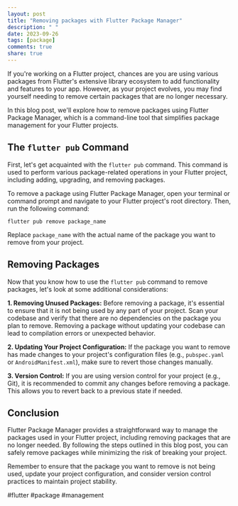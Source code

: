 ```yaml
---
layout: post
title: "Removing packages with Flutter Package Manager"
description: " "
date: 2023-09-26
tags: [package]
comments: true
share: true
---
```


If you're working on a Flutter project, chances are you are using various packages from Flutter's extensive library ecosystem to add functionality and features to your app. However, as your project evolves, you may find yourself needing to remove certain packages that are no longer necessary.

In this blog post, we'll explore how to remove packages using Flutter Package Manager, which is a command-line tool that simplifies package management for your Flutter projects.

## The `flutter pub` Command

First, let's get acquainted with the `flutter pub` command. This command is used to perform various package-related operations in your Flutter project, including adding, upgrading, and removing packages.

To remove a package using Flutter Package Manager, open your terminal or command prompt and navigate to your Flutter project's root directory. Then, run the following command:

```shell
flutter pub remove package_name
```

Replace `package_name` with the actual name of the package you want to remove from your project.

## Removing Packages

Now that you know how to use the `flutter pub` command to remove packages, let's look at some additional considerations:

**1. Removing Unused Packages:** Before removing a package, it's essential to ensure that it is not being used by any part of your project. Scan your codebase and verify that there are no dependencies on the package you plan to remove. Removing a package without updating your codebase can lead to compilation errors or unexpected behavior.

**2. Updating Your Project Configuration:** If the package you want to remove has made changes to your project's configuration files (e.g., `pubspec.yaml` or `AndroidManifest.xml`), make sure to revert those changes manually.

**3. Version Control:** If you are using version control for your project (e.g., Git), it is recommended to commit any changes before removing a package. This allows you to revert back to a previous state if needed.

## Conclusion

Flutter Package Manager provides a straightforward way to manage the packages used in your Flutter project, including removing packages that are no longer needed. By following the steps outlined in this blog post, you can safely remove packages while minimizing the risk of breaking your project.

Remember to ensure that the package you want to remove is not being used, update your project configuration, and consider version control practices to maintain project stability.

#flutter #package #management